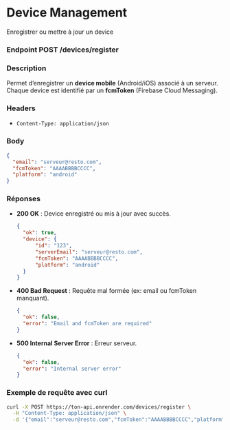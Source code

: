 # Device Management

 Enregistrer ou mettre à jour un device

### Endpoint POST /devices/register

### Description
Permet d’enregistrer un **device mobile** (Android/iOS) associé à un serveur.  
Chaque device est identifié par un **fcmToken** (Firebase Cloud Messaging).

### Headers
- `Content-Type: application/json`

### Body
```json
{
  "email": "serveur@resto.com",
  "fcmToken": "AAAABBBBCCCC",
  "platform": "android"
}
```
### Réponses
- **200 OK** : Device enregistré ou mis à jour avec succès.
  ```json
  {
    "ok": true,
    "device": {
        "id": "123",
        "serverEmail": "serveur@resto.com",
        "fcmToken": "AAAABBBBCCCC",
        "platform": "android"
    }
  }
  ```

- **400 Bad Request** : Requête mal formée (ex: email ou fcmToken manquant).
  ```json
  {
    "ok": false,
    "error": "Email and fcmToken are required"
  }
  ```

- **500 Internal Server Error** : Erreur serveur.
  ```json
  {
    "ok": false,
    "error": "Internal server error"
  }
  ```


### Exemple de requête avec curl
```bash
curl -X POST https://ton-api.onrender.com/devices/register \
  -H "Content-Type: application/json" \
  -d '{"email":"serveur@resto.com","fcmToken":"AAAABBBBCCCC","platform":"android"}'
```